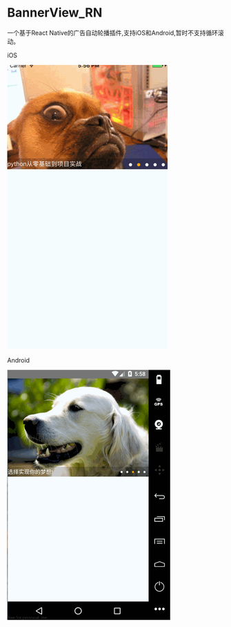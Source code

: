 # BannerView_RN
一个基于React Native的广告自动轮播插件,支持iOS和Android,暂时不支持循环滚动。

iOS

![](https://github.com/maple023/BannerView_RN/blob/master/iOS.gif)

Android

![](https://github.com/maple023/BannerView_RN/blob/master/Android.gif)
